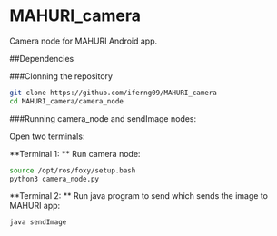 # MAHURI_camera

Camera node for MAHURI Android app.

##Dependencies

###Clonning the repository
```bash
git clone https://github.com/iferng09/MAHURI_camera
cd MAHURI_camera/camera_node
```

###Running camera_node and sendImage nodes:

Open two terminals:

**Terminal 1: ** Run camera node:
```bash
source /opt/ros/foxy/setup.bash
python3 camera_node.py
```

**Terminal 2: ** Run java program to send which sends the image to MAHURI app:
```bash
java sendImage
```
